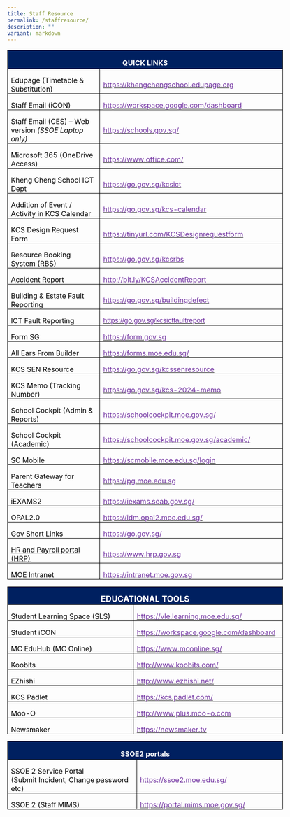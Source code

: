 ```yaml
---
title: Staff Resource
permalink: /staffresource/
description: ""
variant: markdown
---
```

<table class="MsoTableGrid" border="1" cellspacing="0" cellpadding="0" width="631" style="width:473.15pt;border-collapse:collapse;border:none;mso-border-alt:
 solid windowtext .5pt;mso-yfti-tbllook:1184;mso-padding-alt:0in 5.4pt 0in 5.4pt"><tbody><tr style="mso-yfti-irow:0;mso-yfti-firstrow:yes;height:31.0pt"><td width="631" colspan="2" style="width:473.15pt;border:solid windowtext 1.0pt;
  mso-border-alt:solid windowtext .5pt;background:#002060;padding:0in 5.4pt 0in 5.4pt;
  height:31.0pt"><p class="MsoNormal" align="center" style="margin-bottom:0in;text-align:center;
  line-height:normal"><b><span style="font-size:12.0pt;mso-ascii-font-family:
  Calibri;mso-hansi-font-family:Calibri;mso-bidi-font-family:Calibri;
  color:white;mso-themecolor:background1">QUICK LINKS</span></b><b><span style="font-size:12.0pt;mso-ascii-font-family:Calibri;mso-hansi-font-family:
  Calibri;mso-bidi-font-family:Calibri"></span></b></p></td></tr><tr style="mso-yfti-irow:1;height:22.25pt"><td width="215" style="width:161.3pt;border:solid windowtext 1.0pt;border-top:
  none;mso-border-top-alt:solid windowtext .5pt;mso-border-alt:solid windowtext .5pt;
  padding:0in 5.4pt 0in 5.4pt;height:22.25pt"><p class="MsoNormal" style="margin-bottom:0in;line-height:normal"><span style="font-size:12.0pt;mso-ascii-font-family:Calibri;mso-hansi-font-family:
  Calibri;mso-bidi-font-family:Calibri;color:black">Edupage (Timetable &amp; Substitution)</span><span style="font-size:12.0pt;mso-ascii-font-family:Calibri;
  mso-hansi-font-family:Calibri;mso-bidi-font-family:Calibri"></span></p></td><td width="416" style="width:311.85pt;border-top:none;border-left:none;
  border-bottom:solid windowtext 1.0pt;border-right:solid windowtext 1.0pt;
  mso-border-top-alt:solid windowtext .5pt;mso-border-left-alt:solid windowtext .5pt;
  mso-border-alt:solid windowtext .5pt;padding:0in 5.4pt 0in 5.4pt;height:22.25pt"><p class="MsoNormal" style="margin-bottom:0in;line-height:normal"><span style="font-size:12.0pt;mso-ascii-font-family:Calibri;mso-hansi-font-family:
  Calibri;mso-bidi-font-family:Calibri"><a href="https://khengchengschool.edupage.org/" target="_blank"><span style="color:#7030A0">https://khengchengschool.edupage.org</span></a><span style="color:#7030A0"></span></span></p></td></tr><tr style="mso-yfti-irow:2;height:22.25pt"><td width="215" style="width:161.3pt;border:solid windowtext 1.0pt;border-top:
  none;mso-border-top-alt:solid windowtext .5pt;mso-border-alt:solid windowtext .5pt;
  padding:0in 5.4pt 0in 5.4pt;height:22.25pt"><p class="MsoNormal" style="margin-bottom:0in;line-height:normal"><span style="font-size:12.0pt;mso-ascii-font-family:Calibri;mso-hansi-font-family:
  Calibri;mso-bidi-font-family:Calibri;color:black">Staff Email (iCON)</span><span style="font-size:12.0pt;mso-ascii-font-family:Calibri;mso-hansi-font-family:
  Calibri;mso-bidi-font-family:Calibri"></span></p></td><td width="416" style="width:311.85pt;border-top:none;border-left:none;
  border-bottom:solid windowtext 1.0pt;border-right:solid windowtext 1.0pt;
  mso-border-top-alt:solid windowtext .5pt;mso-border-left-alt:solid windowtext .5pt;
  mso-border-alt:solid windowtext .5pt;padding:0in 5.4pt 0in 5.4pt;height:22.25pt"><p class="MsoNormal" style="margin-bottom:0in;line-height:normal"><span style="font-size:12.0pt;mso-ascii-font-family:Calibri;mso-hansi-font-family:
  Calibri;mso-bidi-font-family:Calibri"><a href="https://workspace.google.com/dashboard" target="_blank"><span style="color:#7030A0">https://workspace.google.com/dashboard</span></a><span style="color:#7030A0"></span></span></p></td></tr><tr style="mso-yfti-irow:3;height:34.6pt"><td width="215" style="width:161.3pt;border:solid windowtext 1.0pt;border-top:
  none;mso-border-top-alt:solid windowtext .5pt;mso-border-alt:solid windowtext .5pt;
  padding:0in 5.4pt 0in 5.4pt;height:34.6pt"><p class="MsoNormal" style="margin-bottom:0in;line-height:normal"><span style="font-size:12.0pt;mso-ascii-font-family:Calibri;mso-hansi-font-family:
  Calibri;mso-bidi-font-family:Calibri;color:black">Staff Email (CES) – Web version <i>(SSOE Laptop only)</i></span><i><span style="font-size:12.0pt;
  mso-ascii-font-family:Calibri;mso-hansi-font-family:Calibri;mso-bidi-font-family:
  Calibri"></span></i></p></td><td width="416" style="width:311.85pt;border-top:none;border-left:none;
  border-bottom:solid windowtext 1.0pt;border-right:solid windowtext 1.0pt;
  mso-border-top-alt:solid windowtext .5pt;mso-border-left-alt:solid windowtext .5pt;
  mso-border-alt:solid windowtext .5pt;padding:0in 5.4pt 0in 5.4pt;height:34.6pt"><p class="MsoNormal" style="margin-bottom:0in;line-height:normal"><span style="font-size:12.0pt;mso-ascii-font-family:Calibri;mso-hansi-font-family:
  Calibri;mso-bidi-font-family:Calibri"><a href="https://schools.gov.sg/" target="_blank"><span style="color:#7030A0">https://schools.gov.sg/</span></a><span style="color:#7030A0"></span></span></p></td></tr><tr style="mso-yfti-irow:4;height:23.2pt"><td width="215" style="width:161.3pt;border:solid windowtext 1.0pt;border-top:
  none;mso-border-top-alt:solid windowtext .5pt;mso-border-alt:solid windowtext .5pt;
  padding:0in 5.4pt 0in 5.4pt;height:23.2pt"><p class="MsoNormal" style="margin-bottom:0in;line-height:normal"><span style="font-size:12.0pt;mso-ascii-font-family:Calibri;mso-hansi-font-family:
  Calibri;mso-bidi-font-family:Calibri;color:black">Microsoft 365 (OneDrive Access)</span><span style="font-size:12.0pt;mso-ascii-font-family:Calibri;
  mso-hansi-font-family:Calibri;mso-bidi-font-family:Calibri"></span></p></td><td width="416" style="width:311.85pt;border-top:none;border-left:none;
  border-bottom:solid windowtext 1.0pt;border-right:solid windowtext 1.0pt;
  mso-border-top-alt:solid windowtext .5pt;mso-border-left-alt:solid windowtext .5pt;
  mso-border-alt:solid windowtext .5pt;padding:0in 5.4pt 0in 5.4pt;height:23.2pt"><p class="MsoNormal" style="margin-bottom:0in;line-height:normal"><span style="font-size:12.0pt;mso-ascii-font-family:Calibri;mso-hansi-font-family:
  Calibri;mso-bidi-font-family:Calibri"><a href="https://www.office.com/" target="_blank"><span style="color:#7030A0">https://www.office.com/</span></a><span style="color:#7030A0"></span></span></p></td></tr><tr style="mso-yfti-irow:5;height:22.25pt"><td width="215" style="width:161.3pt;border:solid windowtext 1.0pt;border-top:
  none;mso-border-top-alt:solid windowtext .5pt;mso-border-alt:solid windowtext .5pt;
  padding:0in 5.4pt 0in 5.4pt;height:22.25pt"><p class="MsoNormal" style="margin-bottom:0in;line-height:normal"><span style="font-size:12.0pt;mso-ascii-font-family:Calibri;mso-hansi-font-family:
  Calibri;mso-bidi-font-family:Calibri;color:black">Kheng Cheng School ICT Dept</span><span style="font-size:12.0pt;mso-ascii-font-family:Calibri;mso-hansi-font-family:
  Calibri;mso-bidi-font-family:Calibri"></span></p></td><td width="416" style="width:311.85pt;border-top:none;border-left:none;
  border-bottom:solid windowtext 1.0pt;border-right:solid windowtext 1.0pt;
  mso-border-top-alt:solid windowtext .5pt;mso-border-left-alt:solid windowtext .5pt;
  mso-border-alt:solid windowtext .5pt;padding:0in 5.4pt 0in 5.4pt;height:22.25pt"><p class="MsoNormal" style="margin-bottom:0in;line-height:normal"><span style="font-size:12.0pt;mso-ascii-font-family:Calibri;mso-hansi-font-family:
  Calibri;mso-bidi-font-family:Calibri"><a href="https://go.gov.sg/kcsict" target="_blank"><span style="color:#7030A0">https://go.gov.sg/kcsict</span></a><span style="color:#7030A0"></span></span></p></td></tr><tr style="mso-yfti-irow:6;height:23.8pt"><td width="215" style="width:161.3pt;border:solid windowtext 1.0pt;border-top:
  none;mso-border-top-alt:solid windowtext .5pt;mso-border-alt:solid windowtext .5pt;
  padding:0in 5.4pt 0in 5.4pt;height:23.8pt"><p class="MsoNormal" style="margin-bottom:0in;line-height:normal"><span style="font-size:12.0pt;mso-ascii-font-family:Calibri;mso-hansi-font-family:
  Calibri;mso-bidi-font-family:Calibri;color:black">Addition of Event / Activity in KCS Calendar</span><span style="font-size:12.0pt;mso-ascii-font-family:
  Calibri;mso-hansi-font-family:Calibri;mso-bidi-font-family:Calibri"></span></p></td><td width="416" style="width:311.85pt;border-top:none;border-left:none;
  border-bottom:solid windowtext 1.0pt;border-right:solid windowtext 1.0pt;
  mso-border-top-alt:solid windowtext .5pt;mso-border-left-alt:solid windowtext .5pt;
  mso-border-alt:solid windowtext .5pt;padding:0in 5.4pt 0in 5.4pt;height:23.8pt"><p class="MsoNormal" style="margin-bottom:0in;line-height:normal"><span style="font-size:12.0pt;mso-ascii-font-family:Calibri;mso-hansi-font-family:
  Calibri;mso-bidi-font-family:Calibri"><a href="https://go.gov.sg/kcs-calendar" target="_blank"><span style="color:#7030A0">https://go.gov.sg/kcs-calendar</span></a><span style="color:#7030A0"></span></span></p></td></tr><tr style="mso-yfti-irow:7;height:22.25pt"><td width="215" style="width:161.3pt;border:solid windowtext 1.0pt;border-top:
  none;mso-border-top-alt:solid windowtext .5pt;mso-border-alt:solid windowtext .5pt;
  padding:0in 5.4pt 0in 5.4pt;height:22.25pt"><p class="MsoNormal" style="margin-bottom:0in;line-height:normal"><span style="font-size:12.0pt;mso-ascii-font-family:Calibri;mso-hansi-font-family:
  Calibri;mso-bidi-font-family:Calibri;color:black">KCS Design Request Form</span><span style="font-size:12.0pt;mso-ascii-font-family:Calibri;mso-hansi-font-family:
  Calibri;mso-bidi-font-family:Calibri"></span></p></td><td width="416" style="width:311.85pt;border-top:none;border-left:none;
  border-bottom:solid windowtext 1.0pt;border-right:solid windowtext 1.0pt;
  mso-border-top-alt:solid windowtext .5pt;mso-border-left-alt:solid windowtext .5pt;
  mso-border-alt:solid windowtext .5pt;padding:0in 5.4pt 0in 5.4pt;height:22.25pt"><p class="MsoNormal" style="margin-bottom:0in;line-height:normal"><span style="font-size:12.0pt;mso-ascii-font-family:Calibri;mso-hansi-font-family:
  Calibri;mso-bidi-font-family:Calibri"><a href="https://tinyurl.com/KCSDesignrequestform" target="_blank"><span style="color:#7030A0">https://tinyurl.com/KCSDesignrequestform</span></a><span style="color:#7030A0"></span></span></p></td></tr><tr style="mso-yfti-irow:8;height:22.25pt"><td width="215" style="width:161.3pt;border:solid windowtext 1.0pt;border-top:
  none;mso-border-top-alt:solid windowtext .5pt;mso-border-alt:solid windowtext .5pt;
  padding:0in 5.4pt 0in 5.4pt;height:22.25pt"><p class="MsoNormal" style="margin-bottom:0in;line-height:normal"><span style="font-size:12.0pt;mso-ascii-font-family:Calibri;mso-hansi-font-family:
  Calibri;mso-bidi-font-family:Calibri;color:black">Resource Booking System (RBS)</span><span style="font-size:12.0pt;mso-ascii-font-family:Calibri;mso-hansi-font-family:
  Calibri;mso-bidi-font-family:Calibri"></span></p></td><td width="416" style="width:311.85pt;border-top:none;border-left:none;
  border-bottom:solid windowtext 1.0pt;border-right:solid windowtext 1.0pt;
  mso-border-top-alt:solid windowtext .5pt;mso-border-left-alt:solid windowtext .5pt;
  mso-border-alt:solid windowtext .5pt;padding:0in 5.4pt 0in 5.4pt;height:22.25pt"><p class="MsoNormal" style="margin-bottom:0in;line-height:normal"><span style="font-size:12.0pt;mso-ascii-font-family:Calibri;mso-hansi-font-family:
  Calibri;mso-bidi-font-family:Calibri"><a href="https://go.gov.sg/kcsrbs" target="_blank"><span style="color:#7030A0">https://go.gov.sg/kcsrbs</span></a><span style="color:#7030A0"></span></span></p></td></tr><tr style="mso-yfti-irow:9;height:22.25pt"><td width="215" style="width:161.3pt;border:solid windowtext 1.0pt;border-top:
  none;mso-border-top-alt:solid windowtext .5pt;mso-border-alt:solid windowtext .5pt;
  padding:0in 5.4pt 0in 5.4pt;height:22.25pt"><p class="MsoNormal" style="margin-bottom:0in;line-height:normal"><span style="font-size:12.0pt;mso-ascii-font-family:Calibri;mso-hansi-font-family:
  Calibri;mso-bidi-font-family:Calibri;color:black">Accident Report</span><span style="font-size:12.0pt;mso-ascii-font-family:Calibri;mso-hansi-font-family:
  Calibri;mso-bidi-font-family:Calibri"></span></p></td><td width="416" style="width:311.85pt;border-top:none;border-left:none;
  border-bottom:solid windowtext 1.0pt;border-right:solid windowtext 1.0pt;
  mso-border-top-alt:solid windowtext .5pt;mso-border-left-alt:solid windowtext .5pt;
  mso-border-alt:solid windowtext .5pt;padding:0in 5.4pt 0in 5.4pt;height:22.25pt"><p class="MsoNormal" style="margin-bottom:0in;line-height:normal"><span style="font-size:12.0pt;mso-ascii-font-family:Calibri;mso-hansi-font-family:
  Calibri;mso-bidi-font-family:Calibri"><a href="http://bit.ly/KCSAccidentReport" target="_blank"><span style="color:#7030A0">http://bit.ly/KCSAccidentReport</span></a><span style="color:#7030A0"></span></span></p></td></tr><tr style="mso-yfti-irow:10;height:23.2pt"><td width="215" style="width:161.3pt;border:solid windowtext 1.0pt;border-top:
  none;mso-border-top-alt:solid windowtext .5pt;mso-border-alt:solid windowtext .5pt;
  padding:0in 5.4pt 0in 5.4pt;height:23.2pt"><p class="MsoNormal" style="margin-bottom:0in;line-height:normal"><span style="font-size:12.0pt;mso-ascii-font-family:Calibri;mso-hansi-font-family:
  Calibri;mso-bidi-font-family:Calibri;color:black">Building &amp; Estate Fault Reporting</span><span style="font-size:12.0pt;mso-ascii-font-family:Calibri;
  mso-hansi-font-family:Calibri;mso-bidi-font-family:Calibri"></span></p></td><td width="416" style="width:311.85pt;border-top:none;border-left:none;
  border-bottom:solid windowtext 1.0pt;border-right:solid windowtext 1.0pt;
  mso-border-top-alt:solid windowtext .5pt;mso-border-left-alt:solid windowtext .5pt;
  mso-border-alt:solid windowtext .5pt;padding:0in 5.4pt 0in 5.4pt;height:23.2pt"><p class="MsoNormal" style="margin-bottom:0in;line-height:normal"><span style="font-size:12.0pt;mso-ascii-font-family:Calibri;mso-hansi-font-family:
  Calibri;mso-bidi-font-family:Calibri"><a href="https://go.gov.sg/buildingdefect" target="_blank"><span style="color:#7030A0">https://go.gov.sg/buildingdefect</span></a><span style="color:#7030A0"></span></span></p></td></tr><tr style="mso-yfti-irow:11;height:22.25pt"><td width="215" style="width:161.3pt;border:solid windowtext 1.0pt;border-top:
  none;mso-border-top-alt:solid windowtext .5pt;mso-border-alt:solid windowtext .5pt;
  padding:0in 5.4pt 0in 5.4pt;height:22.25pt"><p class="MsoNormal" style="margin-bottom:0in;line-height:normal"><span style="font-size:12.0pt;mso-ascii-font-family:Calibri;mso-hansi-font-family:
  Calibri;mso-bidi-font-family:Calibri;color:black">ICT Fault Reporting</span><span style="font-size:12.0pt;mso-ascii-font-family:Calibri;mso-hansi-font-family:
  Calibri;mso-bidi-font-family:Calibri"></span></p></td><td width="416" style="width:311.85pt;border-top:none;border-left:none;
  border-bottom:solid windowtext 1.0pt;border-right:solid windowtext 1.0pt;
  mso-border-top-alt:solid windowtext .5pt;mso-border-left-alt:solid windowtext .5pt;
  mso-border-alt:solid windowtext .5pt;padding:0in 5.4pt 0in 5.4pt;height:22.25pt"><p class="MsoNormal" style="margin-bottom:0in;line-height:normal"><b><span style="font-size:12.0pt;mso-ascii-font-family:Calibri;mso-hansi-font-family:
  Calibri;mso-bidi-font-family:Calibri"><a href="https://go.gov.sg/kcsictfaultreport" target="_blank"><strong><span style="font-family:&quot;Calibri&quot;,sans-serif;color:#7030A0;font-weight:normal;
  text-decoration:none;text-underline:none">https://go.gov.sg/kcsictfaultreport</span></strong></a><span style="color:#7030A0"></span></span></b></p></td></tr><tr style="mso-yfti-irow:12;height:22.25pt"><td width="215" style="width:161.3pt;border:solid windowtext 1.0pt;border-top:
  none;mso-border-top-alt:solid windowtext .5pt;mso-border-alt:solid windowtext .5pt;
  padding:0in 5.4pt 0in 5.4pt;height:22.25pt"><p class="MsoNormal" style="margin-bottom:0in;line-height:normal"><span style="font-size:12.0pt;mso-ascii-font-family:Calibri;mso-hansi-font-family:
  Calibri;mso-bidi-font-family:Calibri;color:black">Form SG</span><span style="font-size:12.0pt;mso-ascii-font-family:Calibri;mso-hansi-font-family:
  Calibri;mso-bidi-font-family:Calibri"></span></p></td><td width="416" style="width:311.85pt;border-top:none;border-left:none;
  border-bottom:solid windowtext 1.0pt;border-right:solid windowtext 1.0pt;
  mso-border-top-alt:solid windowtext .5pt;mso-border-left-alt:solid windowtext .5pt;
  mso-border-alt:solid windowtext .5pt;padding:0in 5.4pt 0in 5.4pt;height:22.25pt"><p class="MsoNormal" style="margin-bottom:0in;line-height:normal"><span style="font-size:12.0pt;mso-ascii-font-family:Calibri;mso-hansi-font-family:
  Calibri;mso-bidi-font-family:Calibri"><a href="https://form.gov.sg/" target="_blank"><span style="color:#7030A0">https://form.gov.sg</span></a><span style="color:#7030A0"></span></span></p></td></tr><tr style="mso-yfti-irow:13;height:23.2pt"><td width="215" style="width:161.3pt;border:solid windowtext 1.0pt;border-top:
  none;mso-border-top-alt:solid windowtext .5pt;mso-border-alt:solid windowtext .5pt;
  padding:0in 5.4pt 0in 5.4pt;height:23.2pt"><p class="MsoNormal" style="margin-bottom:0in;line-height:normal"><span style="font-size:12.0pt;mso-ascii-font-family:Calibri;mso-hansi-font-family:
  Calibri;mso-bidi-font-family:Calibri;color:black">All Ears From Builder</span><span style="font-size:12.0pt;mso-ascii-font-family:Calibri;mso-hansi-font-family:
  Calibri;mso-bidi-font-family:Calibri"></span></p></td><td width="416" style="width:311.85pt;border-top:none;border-left:none;
  border-bottom:solid windowtext 1.0pt;border-right:solid windowtext 1.0pt;
  mso-border-top-alt:solid windowtext .5pt;mso-border-left-alt:solid windowtext .5pt;
  mso-border-alt:solid windowtext .5pt;padding:0in 5.4pt 0in 5.4pt;height:23.2pt"><p class="MsoNormal" style="margin-bottom:0in;line-height:normal"><span style="font-size:12.0pt;mso-ascii-font-family:Calibri;mso-hansi-font-family:
  Calibri;mso-bidi-font-family:Calibri"><a href="https://forms.moe.edu.sg/" target="_blank"><span style="color:#7030A0">https://forms.moe.edu.sg/</span></a><span style="color:#7030A0"></span></span></p></td></tr><tr style="mso-yfti-irow:14;height:22.25pt"><td width="215" style="width:161.3pt;border:solid windowtext 1.0pt;border-top:
  none;mso-border-top-alt:solid windowtext .5pt;mso-border-alt:solid windowtext .5pt;
  padding:0in 5.4pt 0in 5.4pt;height:22.25pt"><p class="MsoNormal" style="margin-bottom:0in;line-height:normal"><span style="font-size:12.0pt;mso-ascii-font-family:Calibri;mso-hansi-font-family:
  Calibri;mso-bidi-font-family:Calibri;color:black">KCS SEN Resource</span></p></td><td width="416" style="width:311.85pt;border-top:none;border-left:none;
  border-bottom:solid windowtext 1.0pt;border-right:solid windowtext 1.0pt;
  mso-border-top-alt:solid windowtext .5pt;mso-border-left-alt:solid windowtext .5pt;
  mso-border-alt:solid windowtext .5pt;padding:0in 5.4pt 0in 5.4pt;height:22.25pt"><p class="MsoNormal" style="margin-bottom:0in;line-height:normal"><span style="font-size:12.0pt;mso-ascii-font-family:Calibri;mso-hansi-font-family:
  Calibri;mso-bidi-font-family:Calibri"><a href="https://go.gov.sg/kcssenresource" target="_blank"><span style="color:#7030A0">https://go.gov.sg/kcssenresource</span></a><span style="color:#7030A0"></span></span></p></td></tr><tr style="mso-yfti-irow:15;height:22.25pt"><td width="215" style="width:161.3pt;border:solid windowtext 1.0pt;border-top:
  none;mso-border-top-alt:solid windowtext .5pt;mso-border-alt:solid windowtext .5pt;
  padding:0in 5.4pt 0in 5.4pt;height:22.25pt"><p class="MsoNormal" style="margin-bottom:0in;line-height:normal"><span style="font-size:12.0pt;mso-ascii-font-family:Calibri;mso-hansi-font-family:
  Calibri;mso-bidi-font-family:Calibri;color:black">KCS Memo (Tracking Number)</span></p></td><td width="416" style="width:311.85pt;border-top:none;border-left:none;
  border-bottom:solid windowtext 1.0pt;border-right:solid windowtext 1.0pt;
  mso-border-top-alt:solid windowtext .5pt;mso-border-left-alt:solid windowtext .5pt;
  mso-border-alt:solid windowtext .5pt;padding:0in 5.4pt 0in 5.4pt;height:22.25pt"><p class="MsoNormal" style="margin-bottom:0in;line-height:normal"><span style="font-size:12.0pt;mso-ascii-font-family:Calibri;mso-hansi-font-family:
  Calibri;mso-bidi-font-family:Calibri"><a href="https://go.gov.sg/kcs-2024-memo" target="_blank"><span style="color:#7030A0">https://go.gov.sg/kcs-2024-memo</span></a><span style="color:#7030A0"></span></span></p></td></tr><tr style="mso-yfti-irow:16;height:22.25pt"><td width="215" style="width:161.3pt;border:solid windowtext 1.0pt;border-top:
  none;mso-border-top-alt:solid windowtext .5pt;mso-border-alt:solid windowtext .5pt;
  padding:0in 5.4pt 0in 5.4pt;height:22.25pt"><p class="MsoNormal" style="margin-bottom:0in;line-height:normal"><span style="font-size:12.0pt;mso-ascii-font-family:Calibri;mso-hansi-font-family:
  Calibri;mso-bidi-font-family:Calibri;color:black">School Cockpit (Admin &amp; Reports)</span></p></td><td width="416" style="width:311.85pt;border-top:none;border-left:none;
  border-bottom:solid windowtext 1.0pt;border-right:solid windowtext 1.0pt;
  mso-border-top-alt:solid windowtext .5pt;mso-border-left-alt:solid windowtext .5pt;
  mso-border-alt:solid windowtext .5pt;padding:0in 5.4pt 0in 5.4pt;height:22.25pt"><p class="MsoNormal" style="margin-bottom:0in;line-height:normal"><span style="font-size:12.0pt;mso-ascii-font-family:Calibri;mso-hansi-font-family:
  Calibri;mso-bidi-font-family:Calibri;color:#7030A0"><a href="https://schoolcockpit.moe.gov.sg/"><span style="color:#7030A0">https://schoolcockpit.moe.gov.sg/</span></a></span></p></td></tr><tr style="mso-yfti-irow:17;height:22.25pt"><td width="215" style="width:161.3pt;border:solid windowtext 1.0pt;border-top:
  none;mso-border-top-alt:solid windowtext .5pt;mso-border-alt:solid windowtext .5pt;
  padding:0in 5.4pt 0in 5.4pt;height:22.25pt"><p class="MsoNormal" style="margin-bottom:0in;line-height:normal"><span style="font-size:12.0pt;mso-ascii-font-family:Calibri;mso-hansi-font-family:
  Calibri;mso-bidi-font-family:Calibri;color:black">School Cockpit (Academic)</span></p></td><td width="416" style="width:311.85pt;border-top:none;border-left:none;
  border-bottom:solid windowtext 1.0pt;border-right:solid windowtext 1.0pt;
  mso-border-top-alt:solid windowtext .5pt;mso-border-left-alt:solid windowtext .5pt;
  mso-border-alt:solid windowtext .5pt;padding:0in 5.4pt 0in 5.4pt;height:22.25pt"><p class="MsoNormal" style="margin-bottom:0in;line-height:normal"><span style="font-size:12.0pt;mso-ascii-font-family:Calibri;mso-hansi-font-family:
  Calibri;mso-bidi-font-family:Calibri;color:#7030A0"><a href="https://schoolcockpit.moe.gov.sg/academic/"><span style="color:#7030A0">https://schoolcockpit.moe.gov.sg/academic/</span></a></span></p></td></tr><tr style="mso-yfti-irow:18;height:22.25pt"><td width="215" style="width:161.3pt;border:solid windowtext 1.0pt;border-top:
  none;mso-border-top-alt:solid windowtext .5pt;mso-border-alt:solid windowtext .5pt;
  padding:0in 5.4pt 0in 5.4pt;height:22.25pt"><p class="MsoNormal" style="margin-bottom:0in;line-height:normal"><span style="font-size:12.0pt;mso-ascii-font-family:Calibri;mso-hansi-font-family:
  Calibri;mso-bidi-font-family:Calibri;color:black">SC Mobile</span></p></td><td width="416" style="width:311.85pt;border-top:none;border-left:none;
  border-bottom:solid windowtext 1.0pt;border-right:solid windowtext 1.0pt;
  mso-border-top-alt:solid windowtext .5pt;mso-border-left-alt:solid windowtext .5pt;
  mso-border-alt:solid windowtext .5pt;padding:0in 5.4pt 0in 5.4pt;height:22.25pt"><p class="MsoNormal" style="margin-bottom:0in;line-height:normal"><span style="font-size:12.0pt;mso-ascii-font-family:Calibri;mso-hansi-font-family:
  Calibri;mso-bidi-font-family:Calibri;color:#7030A0"><a href="https://scmobile.moe.edu.sg/login"><span style="color:#7030A0">https://scmobile.moe.edu.sg/login</span></a></span></p></td></tr><tr style="mso-yfti-irow:19;height:22.25pt"><td width="215" style="width:161.3pt;border:solid windowtext 1.0pt;border-top:
  none;mso-border-top-alt:solid windowtext .5pt;mso-border-alt:solid windowtext .5pt;
  padding:0in 5.4pt 0in 5.4pt;height:22.25pt"><p class="MsoNormal" style="margin-bottom:0in;line-height:normal"><span style="font-size:12.0pt;mso-ascii-font-family:Calibri;mso-hansi-font-family:
  Calibri;mso-bidi-font-family:Calibri;color:black">Parent Gateway for Teachers</span></p></td><td width="416" style="width:311.85pt;border-top:none;border-left:none;
  border-bottom:solid windowtext 1.0pt;border-right:solid windowtext 1.0pt;
  mso-border-top-alt:solid windowtext .5pt;mso-border-left-alt:solid windowtext .5pt;
  mso-border-alt:solid windowtext .5pt;padding:0in 5.4pt 0in 5.4pt;height:22.25pt"><p class="MsoNormal" style="margin-bottom:0in;line-height:normal"><span style="font-size:12.0pt;mso-ascii-font-family:Calibri;mso-hansi-font-family:
  Calibri;mso-bidi-font-family:Calibri;color:#7030A0"><a href="https://pg.moe.edu.sg"><span style="color:#7030A0">https://pg.moe.edu.sg</span></a></span></p></td></tr><tr style="mso-yfti-irow:20;height:22.25pt"><td width="215" style="width:161.3pt;border:solid windowtext 1.0pt;border-top:
  none;mso-border-top-alt:solid windowtext .5pt;mso-border-alt:solid windowtext .5pt;
  padding:0in 5.4pt 0in 5.4pt;height:22.25pt"><p class="MsoNormal" style="margin-bottom:0in;line-height:normal"><span style="font-size:12.0pt;mso-ascii-font-family:Calibri;mso-hansi-font-family:
  Calibri;mso-bidi-font-family:Calibri;color:black">iEXAMS2</span></p></td><td width="416" style="width:311.85pt;border-top:none;border-left:none;
  border-bottom:solid windowtext 1.0pt;border-right:solid windowtext 1.0pt;
  mso-border-top-alt:solid windowtext .5pt;mso-border-left-alt:solid windowtext .5pt;
  mso-border-alt:solid windowtext .5pt;padding:0in 5.4pt 0in 5.4pt;height:22.25pt"><p class="MsoNormal" style="margin-bottom:0in;line-height:normal"><span style="font-size:12.0pt;mso-ascii-font-family:Calibri;mso-hansi-font-family:
  Calibri;mso-bidi-font-family:Calibri;color:#7030A0"><a href="https://iexams.seab.gov.sg/"><span style="color:#7030A0">https://iexams.seab.gov.sg/</span></a></span></p></td></tr><tr style="mso-yfti-irow:21;height:22.25pt"><td width="215" style="width:161.3pt;border:solid windowtext 1.0pt;border-top:
  none;mso-border-top-alt:solid windowtext .5pt;mso-border-alt:solid windowtext .5pt;
  padding:0in 5.4pt 0in 5.4pt;height:22.25pt"><p class="MsoNormal" style="margin-bottom:0in;line-height:normal"><span style="font-size:12.0pt;mso-ascii-font-family:Calibri;mso-hansi-font-family:
  Calibri;mso-bidi-font-family:Calibri;color:black">OPAL2.0</span></p></td><td width="416" style="width:311.85pt;border-top:none;border-left:none;
  border-bottom:solid windowtext 1.0pt;border-right:solid windowtext 1.0pt;
  mso-border-top-alt:solid windowtext .5pt;mso-border-left-alt:solid windowtext .5pt;
  mso-border-alt:solid windowtext .5pt;padding:0in 5.4pt 0in 5.4pt;height:22.25pt"><p class="MsoNormal" style="margin-bottom:0in;line-height:normal"><span style="font-size:12.0pt;mso-ascii-font-family:Calibri;mso-hansi-font-family:
  Calibri;mso-bidi-font-family:Calibri;color:#7030A0"><a href="https://idm.opal2.moe.edu.sg/"><span style="color:#7030A0">https://idm.opal2.moe.edu.sg/</span></a></span></p></td></tr><tr style="mso-yfti-irow:22;height:22.25pt"><td width="215" style="width:161.3pt;border:solid windowtext 1.0pt;border-top:
  none;mso-border-top-alt:solid windowtext .5pt;mso-border-alt:solid windowtext .5pt;
  padding:0in 5.4pt 0in 5.4pt;height:22.25pt"><p class="MsoNormal" style="margin-bottom:0in;line-height:normal"><span style="font-size:12.0pt;mso-ascii-font-family:Calibri;mso-hansi-font-family:
  Calibri;mso-bidi-font-family:Calibri;color:black;mso-themecolor:text1">Gov Short Links</span></p></td><td width="416" style="width:311.85pt;border-top:none;border-left:none;
  border-bottom:solid windowtext 1.0pt;border-right:solid windowtext 1.0pt;
  mso-border-top-alt:solid windowtext .5pt;mso-border-left-alt:solid windowtext .5pt;
  mso-border-alt:solid windowtext .5pt;padding:0in 5.4pt 0in 5.4pt;height:22.25pt"><p class="MsoNormal" style="margin-bottom:0in;line-height:normal"><span style="font-size:12.0pt;mso-ascii-font-family:Calibri;mso-hansi-font-family:
  Calibri;mso-bidi-font-family:Calibri;color:#7030A0;background:white"><a href="https://go.gov.sg/"><span style="color:#7030A0">https://go.gov.sg/</span></a></span></p></td></tr><tr style="mso-yfti-irow:23;height:22.25pt"><td width="215" style="width:161.3pt;border:solid windowtext 1.0pt;border-top:
  none;mso-border-top-alt:solid windowtext .5pt;mso-border-alt:solid windowtext .5pt;
  padding:0in 5.4pt 0in 5.4pt;height:22.25pt"><p class="MsoNormal" style="margin-bottom:0in;line-height:normal"><span style="font-size:12.0pt;mso-ascii-font-family:Calibri;mso-hansi-font-family:
  Calibri;mso-bidi-font-family:Calibri;color:black;mso-themecolor:text1"><a href="https://www.hrp.gov.sg/"><span style="color:black;mso-themecolor:text1;
  background:white;text-decoration:none;text-underline:none"><span style="box-sizing: inherit;font-style:inherit;font-weight:inherit">HR and Payroll portal (HRP)</span></span></a></span></p></td><td width="416" style="width:311.85pt;border-top:none;border-left:none;
  border-bottom:solid windowtext 1.0pt;border-right:solid windowtext 1.0pt;
  mso-border-top-alt:solid windowtext .5pt;mso-border-left-alt:solid windowtext .5pt;
  mso-border-alt:solid windowtext .5pt;padding:0in 5.4pt 0in 5.4pt;height:22.25pt"><p class="MsoNormal" style="margin-bottom:0in;line-height:normal"><span style="font-size:12.0pt;mso-ascii-font-family:Calibri;mso-hansi-font-family:
  Calibri;mso-bidi-font-family:Calibri;color:#7030A0;background:white"><a href="https://www.hrp.gov.sg"><span style="color:#7030A0">https://www.hrp.gov.sg</span></a></span></p></td></tr><tr style="mso-yfti-irow:24;mso-yfti-lastrow:yes;height:22.25pt"><td width="215" style="width:161.3pt;border:solid windowtext 1.0pt;border-top:
  none;mso-border-top-alt:solid windowtext .5pt;mso-border-alt:solid windowtext .5pt;
  padding:0in 5.4pt 0in 5.4pt;height:22.25pt"><p class="MsoNormal" style="margin-bottom:0in;line-height:normal"><span style="font-size:12.0pt;mso-ascii-font-family:Calibri;mso-hansi-font-family:
  Calibri;mso-bidi-font-family:Calibri;color:black;mso-themecolor:text1">MOE Intranet</span></p></td><td width="416" style="width:311.85pt;border-top:none;border-left:none;
  border-bottom:solid windowtext 1.0pt;border-right:solid windowtext 1.0pt;
  mso-border-top-alt:solid windowtext .5pt;mso-border-left-alt:solid windowtext .5pt;
  mso-border-alt:solid windowtext .5pt;padding:0in 5.4pt 0in 5.4pt;height:22.25pt"><p class="MsoNormal" style="margin-bottom:0in;line-height:normal"><span style="font-size:12.0pt;mso-ascii-font-family:Calibri;mso-hansi-font-family:
  Calibri;mso-bidi-font-family:Calibri;color:#7030A0;background:white"><a href="https://intranet.moe.gov.sg"><span style="color:#7030A0">https://intranet.moe.gov.sg</span></a></span></p></td></tr></tbody></table>   
	
	    
<table style="width:473.15pt;border-collapse:collapse;border:none;mso-border-alt:
 solid windowtext .5pt;mso-yfti-tbllook:1184;mso-padding-alt:0in 5.4pt 0in 5.4pt" width="631" cellpadding="0" cellspacing="0" border="1" class="MsoTableGrid"><tbody><tr style="mso-yfti-irow:0;mso-yfti-firstrow:yes;height:31.0pt"><td style="width:473.15pt;border:solid windowtext 1.0pt;
  mso-border-alt:solid windowtext .5pt;background:#002060;padding:0in 5.4pt 0in 5.4pt;
  height:31.0pt" colspan="2" width="631"><p style="margin-bottom:0in;text-align:center;
  line-height:normal" align="center" class="MsoNormal"><b><span style="font-size:14.0pt;mso-ascii-font-family:
  Calibri;mso-hansi-font-family:Calibri;mso-bidi-font-family:Calibri;
  color:white;mso-themecolor:background1">EDUCATIONAL TOOLS</span></b><b><span style="font-size:12.0pt;mso-ascii-font-family:Calibri;mso-hansi-font-family:
  Calibri;mso-bidi-font-family:Calibri"></span></b></p></td></tr><tr style="mso-yfti-irow:1;height:22.25pt"><td style="width:227.45pt;border:solid windowtext 1.0pt;border-top:
  none;mso-border-top-alt:solid windowtext .5pt;mso-border-alt:solid windowtext .5pt;
  padding:0in 5.4pt 0in 5.4pt;height:22.25pt" width="303"><p style="margin-bottom:0in;line-height:normal" class="MsoNormal"><span style="font-size:12.0pt;mso-bidi-font-family:Calibri;mso-bidi-theme-font:
  minor-latin;color:black">Student Learning Space (SLS)</span><span style="font-size:12.0pt;mso-bidi-font-family:Calibri;mso-bidi-theme-font:
  minor-latin"></span></p></td><td style="width:245.7pt;border-top:none;border-left:none;
  border-bottom:solid windowtext 1.0pt;border-right:solid windowtext 1.0pt;
  mso-border-top-alt:solid windowtext .5pt;mso-border-left-alt:solid windowtext .5pt;
  mso-border-alt:solid windowtext .5pt;padding:0in 5.4pt 0in 5.4pt;height:22.25pt" width="328"><p style="margin-bottom:0in;line-height:normal" class="MsoNormal"><span style="font-size:12.0pt;mso-bidi-font-family:Calibri;mso-bidi-theme-font:
  minor-latin;color:#7030A0"><a target="_blank" href="https://vle.learning.moe.edu.sg/"><span style="color:#7030A0">https://vle.learning.moe.edu.sg/</span></a></span></p></td></tr><tr style="mso-yfti-irow:2;height:22.25pt"><td style="width:227.45pt;border:solid windowtext 1.0pt;border-top:
  none;mso-border-top-alt:solid windowtext .5pt;mso-border-alt:solid windowtext .5pt;
  padding:0in 5.4pt 0in 5.4pt;height:22.25pt" width="303"><p style="margin-bottom:0in;line-height:normal" class="MsoNormal"><span style="font-size:12.0pt;mso-bidi-font-family:Calibri;mso-bidi-theme-font:
  minor-latin;color:black">Student iCON</span><span style="font-size:
  12.0pt;mso-bidi-font-family:Calibri;mso-bidi-theme-font:minor-latin"></span></p></td><td style="width:245.7pt;border-top:none;border-left:none;
  border-bottom:solid windowtext 1.0pt;border-right:solid windowtext 1.0pt;
  mso-border-top-alt:solid windowtext .5pt;mso-border-left-alt:solid windowtext .5pt;
  mso-border-alt:solid windowtext .5pt;padding:0in 5.4pt 0in 5.4pt;height:22.25pt" width="328"><p style="margin-bottom:0in;line-height:normal" class="MsoNormal"><span style="font-size:12.0pt;mso-bidi-font-family:Calibri;mso-bidi-theme-font:
  minor-latin;color:#7030A0"><a target="_blank" href="https://workspace.google.com/dashboard"><span style="color:#7030A0">https://workspace.google.com/dashboard</span></a></span></p></td></tr><tr style="mso-yfti-irow:3;height:21.1pt"><td style="width:227.45pt;border:solid windowtext 1.0pt;border-top:
  none;mso-border-top-alt:solid windowtext .5pt;mso-border-alt:solid windowtext .5pt;
  padding:0in 5.4pt 0in 5.4pt;height:21.1pt" width="303"><p style="margin-bottom:0in;line-height:normal" class="MsoNormal"><span style="font-size:12.0pt;mso-bidi-font-family:Calibri;mso-bidi-theme-font:
  minor-latin;color:black">MC EduHub (MC Online)</span><i><span style="font-size:12.0pt;mso-bidi-font-family:Calibri;mso-bidi-theme-font:
  minor-latin"></span></i></p></td><td style="width:245.7pt;border-top:none;border-left:none;
  border-bottom:solid windowtext 1.0pt;border-right:solid windowtext 1.0pt;
  mso-border-top-alt:solid windowtext .5pt;mso-border-left-alt:solid windowtext .5pt;
  mso-border-alt:solid windowtext .5pt;padding:0in 5.4pt 0in 5.4pt;height:21.1pt" width="328"><p style="margin-bottom:0in;line-height:normal" class="MsoNormal"><span style="font-size:12.0pt;mso-bidi-font-family:Calibri;mso-bidi-theme-font:
  minor-latin;color:#7030A0"><a target="_blank" href="https://www.mconline.sg/"><span style="color:#7030A0">https://www.mconline.sg/</span></a></span></p></td></tr><tr style="mso-yfti-irow:4;height:23.2pt"><td style="width:227.45pt;border:solid windowtext 1.0pt;border-top:
  none;mso-border-top-alt:solid windowtext .5pt;mso-border-alt:solid windowtext .5pt;
  padding:0in 5.4pt 0in 5.4pt;height:23.2pt" width="303"><p style="margin-bottom:0in;line-height:normal" class="MsoNormal"><span style="font-size:12.0pt;mso-bidi-font-family:Calibri;mso-bidi-theme-font:
  minor-latin;color:black">Koobits</span><span style="font-size:12.0pt;
  mso-bidi-font-family:Calibri;mso-bidi-theme-font:minor-latin"></span></p></td><td style="width:245.7pt;border-top:none;border-left:none;
  border-bottom:solid windowtext 1.0pt;border-right:solid windowtext 1.0pt;
  mso-border-top-alt:solid windowtext .5pt;mso-border-left-alt:solid windowtext .5pt;
  mso-border-alt:solid windowtext .5pt;padding:0in 5.4pt 0in 5.4pt;height:23.2pt" width="328"><p style="margin-bottom:0in;line-height:normal" class="MsoNormal"><span style="font-size:12.0pt;mso-bidi-font-family:Calibri;mso-bidi-theme-font:
  minor-latin;color:#7030A0"><a target="_blank" href="http://www.koobits.com/"><span style="color:#7030A0">http://www.koobits.com/</span></a></span></p></td></tr><tr style="mso-yfti-irow:5;height:22.25pt"><td style="width:227.45pt;border:solid windowtext 1.0pt;border-top:
  none;mso-border-top-alt:solid windowtext .5pt;mso-border-alt:solid windowtext .5pt;
  padding:0in 5.4pt 0in 5.4pt;height:22.25pt" width="303"><p style="margin-bottom:0in;line-height:normal" class="MsoNormal"><span style="font-size:12.0pt;mso-bidi-font-family:Calibri;mso-bidi-theme-font:
  minor-latin;color:black">EZhishi</span><span style="font-size:12.0pt;
  mso-bidi-font-family:Calibri;mso-bidi-theme-font:minor-latin"></span></p></td><td style="width:245.7pt;border-top:none;border-left:none;
  border-bottom:solid windowtext 1.0pt;border-right:solid windowtext 1.0pt;
  mso-border-top-alt:solid windowtext .5pt;mso-border-left-alt:solid windowtext .5pt;
  mso-border-alt:solid windowtext .5pt;padding:0in 5.4pt 0in 5.4pt;height:22.25pt" width="328"><p style="margin-bottom:0in;line-height:normal" class="MsoNormal"><span style="font-size:12.0pt;mso-bidi-font-family:Calibri;mso-bidi-theme-font:
  minor-latin;color:#7030A0"><a target="_blank" href="http://www.ezhishi.net/"><span style="color:#7030A0">http://www.ezhishi.net/</span></a></span></p></td></tr><tr style="mso-yfti-irow:6;height:20.65pt"><td style="width:227.45pt;border:solid windowtext 1.0pt;border-top:
  none;mso-border-top-alt:solid windowtext .5pt;mso-border-alt:solid windowtext .5pt;
  padding:0in 5.4pt 0in 5.4pt;height:20.65pt" width="303"><p style="margin-bottom:0in;line-height:normal" class="MsoNormal"><span style="font-size:12.0pt;mso-bidi-font-family:Calibri;mso-bidi-theme-font:
  minor-latin;color:black">KCS Padlet</span><span style="font-size:12.0pt;
  mso-bidi-font-family:Calibri;mso-bidi-theme-font:minor-latin"></span></p></td><td style="width:245.7pt;border-top:none;border-left:none;
  border-bottom:solid windowtext 1.0pt;border-right:solid windowtext 1.0pt;
  mso-border-top-alt:solid windowtext .5pt;mso-border-left-alt:solid windowtext .5pt;
  mso-border-alt:solid windowtext .5pt;padding:0in 5.4pt 0in 5.4pt;height:20.65pt" width="328"><p style="margin-bottom:0in;line-height:normal" class="MsoNormal"><span style="font-size:12.0pt;mso-bidi-font-family:Calibri;mso-bidi-theme-font:
  minor-latin;color:#7030A0"><a target="_blank" href="https://kcs.padlet.com/"><span style="color:#7030A0">https://kcs.padlet.com/</span></a></span></p></td></tr><tr style="mso-yfti-irow:7;height:22.25pt"><td style="width:227.45pt;border:solid windowtext 1.0pt;border-top:
  none;mso-border-top-alt:solid windowtext .5pt;mso-border-alt:solid windowtext .5pt;
  padding:0in 5.4pt 0in 5.4pt;height:22.25pt" width="303"><p style="margin-bottom:0in;line-height:normal" class="MsoNormal"><span style="font-size:12.0pt;mso-bidi-font-family:Calibri;mso-bidi-theme-font:
  minor-latin;color:black">Moo-O</span><span style="font-size:12.0pt;
  mso-bidi-font-family:Calibri;mso-bidi-theme-font:minor-latin"></span></p></td><td style="width:245.7pt;border-top:none;border-left:none;
  border-bottom:solid windowtext 1.0pt;border-right:solid windowtext 1.0pt;
  mso-border-top-alt:solid windowtext .5pt;mso-border-left-alt:solid windowtext .5pt;
  mso-border-alt:solid windowtext .5pt;padding:0in 5.4pt 0in 5.4pt;height:22.25pt" width="328"><p style="margin-bottom:0in;line-height:normal" class="MsoNormal"><span style="font-size:12.0pt;mso-bidi-font-family:Calibri;mso-bidi-theme-font:
  minor-latin;color:#7030A0"><a target="_blank" href="http://www.plus.moo-o.com/"><span style="color:#7030A0">http://www.plus.moo-o.com</span></a></span></p></td></tr><tr style="mso-yfti-irow:8;mso-yfti-lastrow:yes;height:22.25pt"><td style="width:227.45pt;border:solid windowtext 1.0pt;border-top:
  none;mso-border-top-alt:solid windowtext .5pt;mso-border-alt:solid windowtext .5pt;
  padding:0in 5.4pt 0in 5.4pt;height:22.25pt" width="303"><p style="margin-bottom:0in;line-height:normal" class="MsoNormal"><span style="font-size:12.0pt;mso-bidi-font-family:Calibri;mso-bidi-theme-font:
  minor-latin;color:black">Newsmaker</span><span style="font-size:12.0pt;
  mso-bidi-font-family:Calibri;mso-bidi-theme-font:minor-latin"></span></p></td><td style="width:245.7pt;border-top:none;border-left:none;
  border-bottom:solid windowtext 1.0pt;border-right:solid windowtext 1.0pt;
  mso-border-top-alt:solid windowtext .5pt;mso-border-left-alt:solid windowtext .5pt;
  mso-border-alt:solid windowtext .5pt;padding:0in 5.4pt 0in 5.4pt;height:22.25pt" width="328"><p style="margin-bottom:0in;line-height:normal" class="MsoNormal"><span style="font-size:12.0pt;mso-bidi-font-family:Calibri;mso-bidi-theme-font:
  minor-latin;color:#7030A0"><a target="_blank" href="https://newsmaker.tv/"><span style="color:#7030A0">https://newsmaker.tv</span></a></span></p></td></tr></tbody></table>
	
  
<table style="width:473.15pt;border-collapse:collapse;border:none;mso-border-alt:
 solid windowtext .5pt;mso-yfti-tbllook:1184;mso-padding-alt:0in 5.4pt 0in 5.4pt" width="631" cellpadding="0" cellspacing="0" border="1" class="MsoTableGrid"><tbody><tr style="mso-yfti-irow:0;mso-yfti-firstrow:yes;height:31.0pt"><td style="width:473.15pt;border:solid windowtext 1.0pt;
  mso-border-alt:solid windowtext .5pt;background:#002060;padding:0in 5.4pt 0in 5.4pt;
  height:31.0pt" colspan="2" width="631"><p style="margin-bottom:0in;text-align:center;
  line-height:normal" align="center" class="MsoNormal"><b><span style="font-size:12.0pt;mso-ascii-font-family:
  Calibri;mso-hansi-font-family:Calibri;mso-bidi-font-family:Calibri;
  color:white;mso-color-alt:windowtext">SSOE2 portals</span></b><b><span style="font-size:12.0pt;mso-ascii-font-family:Calibri;mso-hansi-font-family:
  Calibri;mso-bidi-font-family:Calibri"></span></b></p></td></tr><tr style="mso-yfti-irow:1;height:22.25pt"><td style="width:227.45pt;border:solid windowtext 1.0pt;border-top:
  none;mso-border-top-alt:solid windowtext .5pt;mso-border-alt:solid windowtext .5pt;
  padding:0in 5.4pt 0in 5.4pt;height:22.25pt" width="303"><p style="margin-bottom:0in;line-height:normal" class="MsoNormal"><span style="font-size:12.0pt;mso-bidi-font-family:Calibri;mso-bidi-theme-font:
  minor-latin;color:black">SSOE 2 Service Portal</span></p><p style="margin:0in;line-height:normal" class="MsoNormal"><span style="font-size:12.0pt;mso-bidi-font-family:Calibri;mso-bidi-theme-font:
  minor-latin;color:black">(Submit Incident, Change password etc)</span></p></td><td style="width:245.7pt;border-top:none;border-left:none;
  border-bottom:solid windowtext 1.0pt;border-right:solid windowtext 1.0pt;
  mso-border-top-alt:solid windowtext .5pt;mso-border-left-alt:solid windowtext .5pt;
  mso-border-alt:solid windowtext .5pt;padding:0in 5.4pt 0in 5.4pt;height:22.25pt" width="328"><p style="margin-bottom:0in;line-height:normal" class="MsoNormal"><span style="font-size:12.0pt;mso-bidi-font-family:Calibri;mso-bidi-theme-font:
  minor-latin;color:#7030A0"><a target="_blank" href="https://ssoe2.moe.edu.sg/"><span style="color:#7030A0">https://ssoe2.moe.edu.sg/</span></a></span></p></td></tr><tr style="mso-yfti-irow:2;mso-yfti-lastrow:yes;height:22.25pt"><td style="width:227.45pt;border:solid windowtext 1.0pt;border-top:
  none;mso-border-top-alt:solid windowtext .5pt;mso-border-alt:solid windowtext .5pt;
  padding:0in 5.4pt 0in 5.4pt;height:22.25pt" width="303"><p style="margin-bottom:0in;line-height:normal" class="MsoNormal"><span style="font-size:12.0pt;mso-bidi-font-family:Calibri;mso-bidi-theme-font:
  minor-latin;color:black">SSOE 2 (Staff MIMS)</span><span style="font-size:12.0pt;mso-bidi-font-family:Calibri;mso-bidi-theme-font:
  minor-latin"></span></p></td><td style="width:245.7pt;border-top:none;border-left:none;
  border-bottom:solid windowtext 1.0pt;border-right:solid windowtext 1.0pt;
  mso-border-top-alt:solid windowtext .5pt;mso-border-left-alt:solid windowtext .5pt;
  mso-border-alt:solid windowtext .5pt;padding:0in 5.4pt 0in 5.4pt;height:22.25pt" width="328"><p style="margin-bottom:0in;line-height:normal" class="MsoNormal"><span style="font-size:12.0pt;mso-bidi-font-family:Calibri;mso-bidi-theme-font:
  minor-latin;color:#7030A0"><a target="_blank" href="https://portal.mims.moe.gov.sg/"><span style="color:#7030A0">https://portal.mims.moe.gov.sg/</span></a></span></p></td></tr></tbody></table>